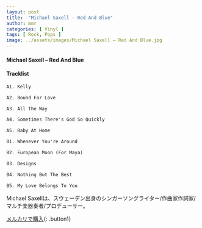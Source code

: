 ```yaml
---
layout: post
title:  "Michael Saxell – Red And Blue"
author: mmr
categories: [ Vinyl ]
tags: [ Rock, Pops ]
image: ../assets/images/Michael Saxell – Red And Blue.jpg
---
```


#### Michael Saxell – Red And Blue

#### Tracklist
```md
A1. Kelly

A2. Bound For Love

A3. All The Way

A4. Sometimes There's God So Quickly

A5. Baby At Home

B1. Whenever You're Around

B2. European Moon (For Maya)

B3. Designs

B4. Nothing But The Best

B5. My Love Belongs To You
```

Michael Saxellは、スウェーデン出身のシンガーソングライター/作曲家作詞家/マルチ楽器奏者/プロデューサー。


[メルカリで購入](https://jp.mercari.com/item/m62004854005){: .button1}

